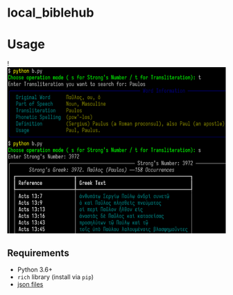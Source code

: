 # local_biblehub

# Usage
!![localbiblehub](https://github.com/NonPossum/local_biblehub/blob/main/WindowsTerminal_2eRjnhuGd4.png)
## Requirements
- Python 3.6+
- `rich` library (install via `pip`)
- [json files](https://drive.google.com/file/d/1daxe8Tn2fetojxpsPCaQotwAGy8fCz7l/view?usp=sharing)

